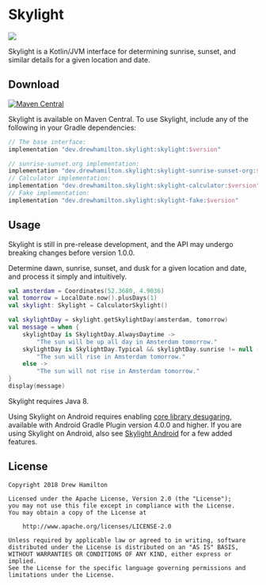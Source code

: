 # Skylight
[![](https://github.com/drewhamilton/Skylight/workflows/CI/badge.svg?branch=main)](https://github.com/drewhamilton/Skylight/actions?query=workflow%3ACI+branch%3Amain)

Skylight is a Kotlin/JVM interface for determining sunrise, sunset, and similar details for a given
location and date.

## Download
[![Maven Central](https://maven-badges.herokuapp.com/maven-central/dev.drewhamilton.skylight/skylight/badge.svg)](https://maven-badges.herokuapp.com/maven-central/dev.drewhamilton.skylight/skylight)

Skylight is available on Maven Central. To use Skylight, include any of the following in your Gradle
dependencies:

```groovy
// The base interface:
implementation "dev.drewhamilton.skylight:skylight:$version"

// sunrise-sunset.org implementation:
implementation "dev.drewhamilton.skylight:skylight-sunrise-sunset-org:$version"
// Calculator implementation:
implementation "dev.drewhamilton.skylight:skylight-calculator:$version"
// Fake implementation:
implementation "dev.drewhamilton.skylight:skylight-fake:$version"
```

## Usage
Skylight is still in pre-release development, and the API may undergo breaking changes before
version 1.0.0.

Determine dawn, sunrise, sunset, and dusk for a given location and date, and process it simply and
intuitively.

```kotlin
val amsterdam = Coordinates(52.3680, 4.9036)
val tomorrow = LocalDate.now().plusDays(1)
val skylight: Skylight = CalculatorSkylight()

val skylightDay = skylight.getSkylightDay(amsterdam, tomorrow)
val message = when {
    skylightDay is SkylightDay.AlwaysDaytime ->
        "The sun will be up all day in Amsterdam tomorrow."
    skylightDay is SkylightDay.Typical && skylightDay.sunrise != null ->
        "The sun will rise in Amsterdam tomorrow."
    else ->
        "The sun will not rise in Amsterdam tomorrow."
}
display(message)
```

Skylight requires Java 8.

Using Skylight on Android requires enabling
[core library desugaring](https://developer.android.com/studio/preview/features#j8-desugar),
available with Android Gradle Plugin version 4.0.0 and higher. If you are using Skylight on Android,
also see [Skylight Android](https://github.com/drewhamilton/SkylightAndroid) for a few added
features.

## License
```
Copyright 2018 Drew Hamilton

Licensed under the Apache License, Version 2.0 (the "License");
you may not use this file except in compliance with the License.
You may obtain a copy of the License at

    http://www.apache.org/licenses/LICENSE-2.0

Unless required by applicable law or agreed to in writing, software
distributed under the License is distributed on an "AS IS" BASIS,
WITHOUT WARRANTIES OR CONDITIONS OF ANY KIND, either express or implied.
See the License for the specific language governing permissions and
limitations under the License.
```
